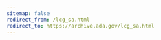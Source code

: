```yaml
---
sitemap: false 
redirect_from: /lcg_sa.html 
redirect_to: https://archive.ada.gov/lcg_sa.html 
---
```

